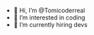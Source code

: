 - 👋 Hi, I’m @Tomicoderreal
- 👀 I’m interested in coding
- 🌱 I’m currently hiring devs

<!---
Tomicoderreal/Tomicoderreal is a ✨ special ✨ repository because its `README.md` (this file) appears on your GitHub profile.
You can click the Preview link to take a look at your changes.
--->
